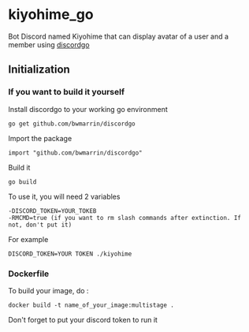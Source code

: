 # kiyohime_go

Bot Discord named Kiyohime that can display avatar of a user and a member using [discordgo](https://github.com/bwmarrin/discordgo/tree/master)

## Initialization


### If you want to build it yourself

Install discordgo to your working go environment

`go get github.com/bwmarrin/discordgo`


Import the package

`import "github.com/bwmarrin/discordgo"`

Build it 

`go build`

To use it, you will need 2 variables

```
-DISCORD_TOKEN=YOUR_TOKEB
-RMCMD=true (if you want to rm slash commands after extinction. If not, don't put it)

```

For example

` DISCORD_TOKEN=YOUR TOKEN ./kiyohime  `

### Dockerfile

To build your image, do :

`docker build -t name_of_your_image:multistage .`

Don't forget to put your discord token to run it